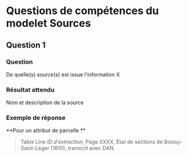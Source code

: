 # Questions de compétences du modelet Sources

## Question 1
### Question
De quelle(s) source(s) est issue l'information X
### Résultat attendu
Nom et description de la source 
### Exemple de réponse
**Pour un attribut de parcelle **
>Table Line *ID d'extraction*, Page XXXX, Etat de sections de Boissy-Saint-Léger (1810), transcrit avec DAN.